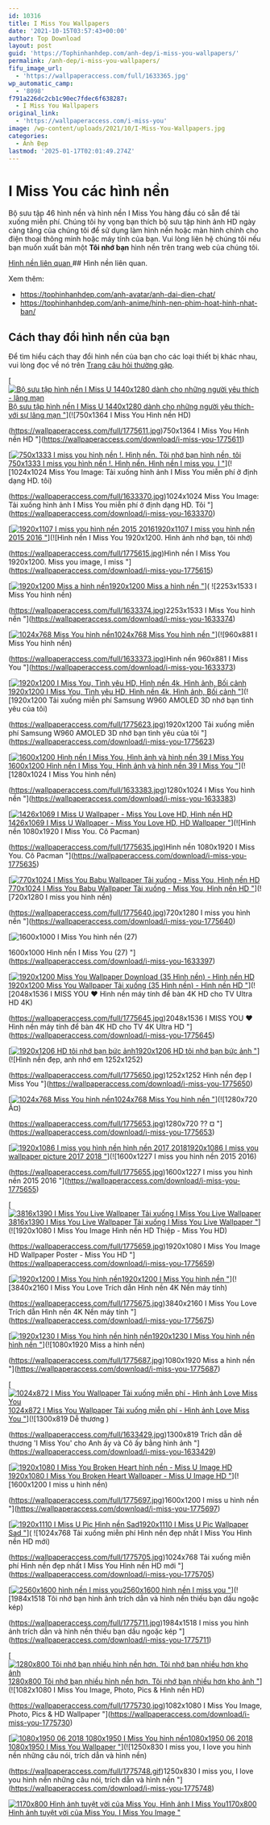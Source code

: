 ```yaml
---
id: 10316
title: I Miss You Wallpapers
date: '2021-10-15T03:57:43+00:00'
author: Top Download
layout: post
guid: 'https://Tophinhanhdep.com/anh-dep/i-miss-you-wallpapers/'
permalink: /anh-dep/i-miss-you-wallpapers/
fifu_image_url:
  - 'https://wallpaperaccess.com/full/1633365.jpg'
wp_automatic_camp:
  - '8098'
f791a226dc2cb1c90ec7fdec6f638287:
  - I Miss You Wallpapers
original_link:
  - 'https://wallpaperaccess.com/i-miss-you'
image: /wp-content/uploads/2021/10/I-Miss-You-Wallpapers.jpg
categories:
  - Ảnh Đẹp
lastmod: '2025-01-17T02:01:49.274Z'
---
```

# I Miss You các hình nền

Bộ sưu tập 46 hình nền và hình nền I Miss You hàng đầu có sẵn để tải xuống miễn phí. Chúng tôi hy vọng bạn thích bộ sưu tập hình ảnh HD ngày càng tăng của chúng tôi để sử dụng làm hình nền hoặc màn hình chính cho điện thoại thông minh hoặc máy tính của bạn. Vui lòng liên hệ chúng tôi nếu bạn muốn xuất bản một **Tôi nhớ bạn** hình nền trên trang web của chúng tôi.

[Hình nền liên quan ](#related) ## Hình nền liên quan.

   
 Xem thêm:

   
- <https://tophinhanhdep.com/anh-avatar/anh-dai-dien-chat/>
- <https://tophinhanhdep.com/anh-anime/hinh-nen-phim-hoat-hinh-nhat-ban/>

## Cách thay đổi hình nền của bạn

Để tìm hiểu cách thay đổi hình nền của bạn cho các loại thiết bị khác nhau, vui lòng đọc về nó trên [Trang câu hỏi thường gặp](https://tophinhanhdep.com/faq/).

  
[[![Bộ sưu tập hình nền I Miss U 1440x1280 dành cho những người yêu thích - lãng mạn](https://wallpaperaccess.com/full/1633365.jpg)Bộ sưu tập hình nền I Miss U 1440x1280 dành cho những người yêu thích- với sự lãng mạn "](https://wallpaperaccess.com/download/i-miss-you-1633365)](![750x1364 I Miss You Hình nền HD)

(https://wallpaperaccess.com/full/1775611.jpg)750x1364 I Miss You Hình nền HD "](https://wallpaperaccess.com/download/i-miss-you-1775611)

[[![750x1333 I miss you hình nền !.  Hình nền.  Tôi nhớ bạn hình nền, tôi](https://wallpaperaccess.com/full/1633368.jpg)750x1333 I miss you hình nền !. Hình nền. Hình nền I miss you, I "](https://wallpaperaccess.com/download/i-miss-you-1633368)](![1024x1024 Miss You Image: Tải xuống hình ảnh I Miss You miễn phí ở định dạng HD.  tôi)

(https://wallpaperaccess.com/full/1633370.jpg)1024x1024 Miss You Image: Tải xuống hình ảnh I Miss You miễn phí ở định dạng HD. Tôi "](https://wallpaperaccess.com/download/i-miss-you-1633370)

[[![1920x1107 I miss you hình nền 2015 2016](https://wallpaperaccess.com/full/1633367.jpg)1920x1107 I miss you hình nền 2015 2016 "](https://wallpaperaccess.com/download/i-miss-you-1633367)](![Hình nền I Miss You 1920x1200.  Hình ảnh nhớ bạn, tôi nhớ)

(https://wallpaperaccess.com/full/1775615.jpg)Hình nền I Miss You 1920x1200. Miss you image, I miss "](https://wallpaperaccess.com/download/i-miss-you-1775615)

[[![1920x1200 Miss a hình nền](https://wallpaperaccess.com/full/1633399.jpg)1920x1200 Miss a hình nền "](https://wallpaperaccess.com/download/i-miss-you-1633399)]( ![2253x1533 I Miss You hình nền)

(https://wallpaperaccess.com/full/1633374.jpg)2253x1533 I Miss You hình nền "](https://wallpaperaccess.com/download/i-miss-you-1633374)

[[![1024x768 Miss You hình nền](https://wallpaperaccess.com/full/1775620.jpg)1024x768 Miss You hình nền "](https://wallpaperaccess.com/download/i-miss-you-1775620)](![960x881 I Miss You hình nền)

(https://wallpaperaccess.com/full/1633373.jpg)Hình nền 960x881 I Miss You "](https://wallpaperaccess.com/download/i-miss-you-1633373)

[[![1920x1200 I Miss You, Tình yêu HD, Hình nền 4k, Hình ảnh, Bối cảnh](https://wallpaperaccess.com/full/1633379.jpg)1920x1200 I Miss You, Tình yêu HD, Hình nền 4k, Hình ảnh, Bối cảnh "](https://wallpaperaccess.com/download/i-miss-you-1633379)](![1920x1200 Tải xuống miễn phí Samsung W960 AMOLED 3D nhớ bạn tình yêu của tôi)

(https://wallpaperaccess.com/full/1775623.jpg)1920x1200 Tải xuống miễn phí Samsung W960 AMOLED 3D nhớ bạn tình yêu của tôi "](https://wallpaperaccess.com/download/i-miss-you-1775623)

[[![1600x1200 Hình nền I Miss You, Hình ảnh và hình nền 39 I Miss You](https://wallpaperaccess.com/full/1775625.jpg)1600x1200 Hình nền I Miss You, Hình ảnh và hình nền 39 I Miss You "](https://wallpaperaccess.com/download/i-miss-you-1775625)](![1280x1024 I Miss You hình nền)

(https://wallpaperaccess.com/full/1633383.jpg)1280x1024 I Miss You hình nền "](https://wallpaperaccess.com/download/i-miss-you-1633383)

[[![1426x1069 I Miss U Wallpaper - Miss You Love HD, Hình nền HD](https://wallpaperaccess.com/full/1775630.jpg)1426x1069 I Miss U Wallpaper - Miss You Love HD, HD Wallpaper "](https://wallpaperaccess.com/download/i-miss-you-1775630)](![Hình nền 1080x1920 I Miss You.  Cô Pacman)

(https://wallpaperaccess.com/full/1775635.jpg)Hình nền 1080x1920 I Miss You. Cô Pacman "](https://wallpaperaccess.com/download/i-miss-you-1775635)

[[![770x1024 I Miss You Babu Wallpaper Tải xuống - Miss You, Hình nền HD](https://wallpaperaccess.com/full/1775638.jpg)770x1024 I Miss You Babu Wallpaper Tải xuống - Miss You, Hình nền HD "](https://wallpaperaccess.com/download/i-miss-you-1775638)](![720x1280 I miss you hình nền)

(https://wallpaperaccess.com/full/1775640.jpg)720x1280 I miss you hình nền "](https://wallpaperaccess.com/download/i-miss-you-1775640)

[![1600x1000 I Miss You hình nền (27)](https://wallpaperaccess.com/full/1633397.jpg)

1600x1000 Hình nền I Miss You (27) "](https://wallpaperaccess.com/download/i-miss-you-1633397)

[[![1920x1200 Miss You Wallpaper Download (35 Hình nền) - Hình nền HD](https://wallpaperaccess.com/full/1633408.jpg)1920x1200 Miss You Wallpaper Tải xuống (35 Hình nền) - Hình nền HD "](https://wallpaperaccess.com/download/i-miss-you-1633408)](![2048x1536 I MISS YOU ❤ Hình nền máy tính để bàn 4K HD cho TV Ultra HD 4K)

(https://wallpaperaccess.com/full/1775645.jpg)2048x1536 I MISS YOU ❤ Hình nền máy tính để bàn 4K HD cho TV 4K Ultra HD "](https://wallpaperaccess.com/download/i-miss-you-1775645)

[[![1920x1206 HD tôi nhớ bạn bức ảnh](https://wallpaperaccess.com/full/1775648.jpg)1920x1206 HD tôi nhớ bạn bức ảnh "](https://wallpaperaccess.com/download/i-miss-you-1775648)](![Hình nền đẹp, anh nhớ em 1252x1252)

(https://wallpaperaccess.com/full/1775650.jpg)1252x1252 Hình nền đẹp I Miss You "](https://wallpaperaccess.com/download/i-miss-you-1775650)

[[![1024x768 Miss You hình nền](https://wallpaperaccess.com/full/1633384.jpg)1024x768 Miss You hình nền "](https://wallpaperaccess.com/download/i-miss-you-1633384)](![1280x720 Â¤)

(https://wallpaperaccess.com/full/1775653.jpg)1280x720 ?? ¤ "](https://wallpaperaccess.com/download/i-miss-you-1775653)

[[![1920x1086 I miss you hình nền hình nền 2017 2018](https://wallpaperaccess.com/full/1775654.jpg)1920x1086 I miss you wallpaper picture 2017 2018 "](https://wallpaperaccess.com/download/i-miss-you-1775654)](![1600x1227 I miss you hình nền 2015 2016)

(https://wallpaperaccess.com/full/1775655.jpg)1600x1227 I miss you hình nền 2015 2016 "](https://wallpaperaccess.com/download/i-miss-you-1775655)

[[![3816x1390 I Miss You Live Wallpaper Tải xuống I Miss You Live Wallpaper](https://wallpaperaccess.com/full/1775656.jpg)3816x1390 I Miss You Live Wallpaper Tải xuống I Miss You Live Wallpaper "](https://wallpaperaccess.com/download/i-miss-you-1775656)](![1920x1080 I Miss You Image Hình nền HD Thiệp - Miss You HD)

(https://wallpaperaccess.com/full/1775659.jpg)1920x1080 I Miss You Image HD Wallpaper Poster - Miss You HD "](https://wallpaperaccess.com/download/i-miss-you-1775659)

[[![1920x1200 I Miss You hình nền](https://wallpaperaccess.com/full/1775671.jpg)1920x1200 I Miss You hình nền "](https://wallpaperaccess.com/download/i-miss-you-1775671)](![3840x2160 I Miss You Love Trích dẫn Hình nền 4K Nền máy tính)

(https://wallpaperaccess.com/full/1775675.jpg)3840x2160 I Miss You Love Trích dẫn Hình nền 4K Nền máy tính "](https://wallpaperaccess.com/download/i-miss-you-1775675)

[[![1920x1230 I Miss You hình nền hình nền](https://wallpaperaccess.com/full/1775684.jpg)1920x1230 I Miss You hình nền hình nền "](https://wallpaperaccess.com/download/i-miss-you-1775684)](![1080x1920 Miss a hình nền)

(https://wallpaperaccess.com/full/1775687.jpg)1080x1920 Miss a hình nền "](https://wallpaperaccess.com/download/i-miss-you-1775687)

[[![1024x872 I Miss You Wallpaper Tải xuống miễn phí - Hình ảnh Love Miss You](https://wallpaperaccess.com/full/1775691.jpg)1024x872 I Miss You Wallpaper Tải xuống miễn phí - Hình ảnh Love Miss You "](https://wallpaperaccess.com/download/i-miss-you-1775691)](![1300x819 Dễ thương )

(https://wallpaperaccess.com/full/1633429.jpg)1300x819 Trích dẫn dễ thương 'I Miss You' cho Anh ấy và Cô ấy bằng hình ảnh "](https://wallpaperaccess.com/download/i-miss-you-1633429)

[[![1920x1080 I Miss You Broken Heart hình nền - Miss U Image HD](https://wallpaperaccess.com/full/1775694.jpg)1920x1080 I Miss You Broken Heart Wallpaper - Miss U Image HD "](https://wallpaperaccess.com/download/i-miss-you-1775694)](![1600x1200 I miss u hình nền)

(https://wallpaperaccess.com/full/1775697.jpg)1600x1200 I miss u hình nền "](https://wallpaperaccess.com/download/i-miss-you-1775697)

[[![1920x1110 I Miss U Pic Hình nền Sad](https://wallpaperaccess.com/full/1775704.jpg)1920x1110 I Miss U Pic Wallpaper Sad "](https://wallpaperaccess.com/download/i-miss-you-1775704)]( ![1024x768 Tải xuống miễn phí Hình nền đẹp nhất I Miss You Hình nền HD mới)

(https://wallpaperaccess.com/full/1775705.jpg)1024x768 Tải xuống miễn phí Hình nền đẹp nhất I Miss You Hình nền HD mới "](https://wallpaperaccess.com/download/i-miss-you-1775705)

[[![2560x1600 hình nền I miss you](https://wallpaperaccess.com/full/1633434.jpg)2560x1600 hình nền I miss you "](https://wallpaperaccess.com/download/i-miss-you-1633434)](![1984x1518 Tôi nhớ bạn hình ảnh trích dẫn và hình nền thiếu bạn dấu ngoặc kép)

(https://wallpaperaccess.com/full/1775711.jpg)1984x1518 I miss you hình ảnh trích dẫn và hình nền thiếu bạn dấu ngoặc kép "](https://wallpaperaccess.com/download/i-miss-you-1775711)

[[![1280x800 Tôi nhớ bạn nhiều hình nền hơn.  Tôi nhớ bạn nhiều hơn kho ảnh](https://wallpaperaccess.com/full/1775717.jpg)1280x800 Tôi nhớ bạn nhiều hình nền hơn. Tôi nhớ bạn nhiều hơn kho ảnh "](https://wallpaperaccess.com/download/i-miss-you-1775717)](![1082x1080 I Miss You Image, Photo, Pics & Hình nền HD)

(https://wallpaperaccess.com/full/1775730.jpg)1082x1080 I Miss You Image, Photo, Pics &amp; HD Wallpaper "](https://wallpaperaccess.com/download/i-miss-you-1775730)

[[![1080x1950 06 2018 1080x1950 I Miss You hình nền](https://wallpaperaccess.com/full/1775735.jpg)1080x1950 06 2018 1080x1950 I Miss You Wallpaper "](https://wallpaperaccess.com/download/i-miss-you-1775735)](![1250x830 I miss you, I love you hình nền những câu nói, trích dẫn và hình nền)

(https://wallpaperaccess.com/full/1775748.gif)1250x830 I miss you, I love you hình nền những câu nói, trích dẫn và hình nền "](https://wallpaperaccess.com/download/i-miss-you-1775748)

[![1170x800 Hình ảnh tuyệt vời của Miss You, Hình ảnh I Miss You](https://wallpaperaccess.com/full/1633378.jpg)1170x800 Hình ảnh tuyệt vời của Miss You, I Miss You Image "](https://wallpaperaccess.com/download/i-miss-you-1633378)
